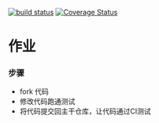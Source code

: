 [![build status](https://secure.travis-ci.org/ryanyu104/homework1.png)](http://travis-ci.org/ryanyu104/homework1)
[![Coverage Status](https://coveralls.io/repos/github/ryanyu104/homework1/badge.svg?branch=master)](https://coveralls.io/github/ryanyu104/homework1?branch=master)

# 作业

### 步骤

* fork 代码
* 修改代码跑通测试
* 将代码提交回主干仓库，让代码通过CI测试
